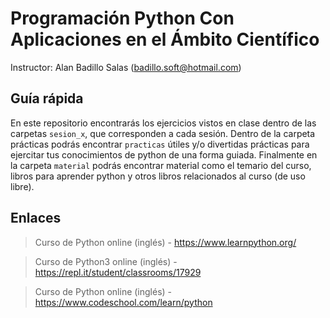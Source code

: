 # Programación Python Con Aplicaciones en el Ámbito Científico

Instructor: Alan Badillo Salas (badillo.soft@hotmail.com)

## Guía rápida

En este repositorio encontrarás los ejercicios vistos en clase dentro de las carpetas `sesion_x`, que corresponden a cada sesión. Dentro de la carpeta prácticas podrás encontrar `practicas` útiles y/o divertidas prácticas para ejercitar tus conocimientos de python de una forma guiada. Finalmente en la carpeta `material` podrás encontrar material como el temario del curso, libros para aprender python y otros libros relacionados al curso (de uso libre).

## Enlaces

> Curso de Python online (inglés) - https://www.learnpython.org/

> Curso de Python3 online (inglés) - https://repl.it/student/classrooms/17929

> Curso de Python online (inglés) - https://www.codeschool.com/learn/python